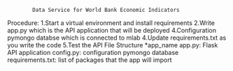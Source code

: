             Data Service for World Bank Economic Indicators
Procedure:
  1.Start a virtual environment and install requirements
  2.Write app.py which is the API application that will be deployed
  4.Configuration pymongo databse which is connected to mlab
  4.Update requirements.txt as you write the code
  5.Test the API
File Structure
  *app_name
    app.py: Flask API application
    config.py: configuration pymongo database
    requirements.txt: list of packages that the app will import
